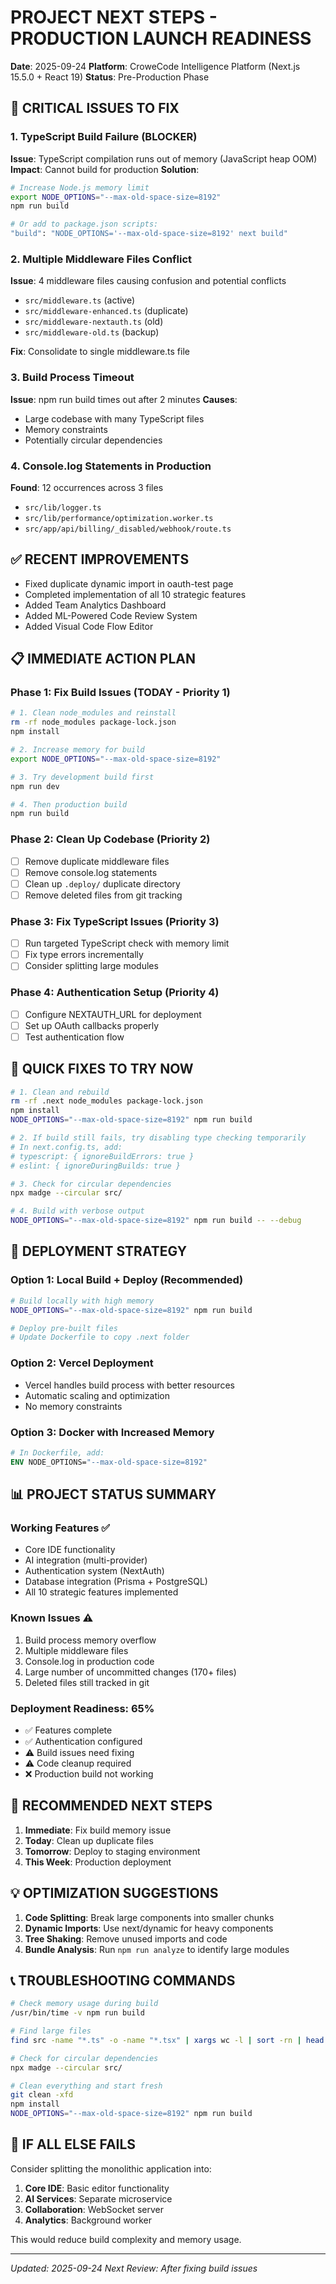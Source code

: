 # PROJECT NEXT STEPS - PRODUCTION LAUNCH READINESS

**Date**: 2025-09-24
**Platform**: CroweCode Intelligence Platform (Next.js 15.5.0 + React 19)
**Status**: Pre-Production Phase

## 🔴 CRITICAL ISSUES TO FIX

### 1. TypeScript Build Failure (BLOCKER)
**Issue**: TypeScript compilation runs out of memory (JavaScript heap OOM)
**Impact**: Cannot build for production
**Solution**:
```bash
# Increase Node.js memory limit
export NODE_OPTIONS="--max-old-space-size=8192"
npm run build

# Or add to package.json scripts:
"build": "NODE_OPTIONS='--max-old-space-size=8192' next build"
```

### 2. Multiple Middleware Files Conflict
**Issue**: 4 middleware files causing confusion and potential conflicts
- `src/middleware.ts` (active)
- `src/middleware-enhanced.ts` (duplicate)
- `src/middleware-nextauth.ts` (old)
- `src/middleware-old.ts` (backup)

**Fix**: Consolidate to single middleware.ts file

### 3. Build Process Timeout
**Issue**: npm run build times out after 2 minutes
**Causes**:
- Large codebase with many TypeScript files
- Memory constraints
- Potentially circular dependencies

### 4. Console.log Statements in Production
**Found**: 12 occurrences across 3 files
- `src/lib/logger.ts`
- `src/lib/performance/optimization.worker.ts`
- `src/app/api/billing/_disabled/webhook/route.ts`

## ✅ RECENT IMPROVEMENTS
- Fixed duplicate dynamic import in oauth-test page
- Completed implementation of all 10 strategic features
- Added Team Analytics Dashboard
- Added ML-Powered Code Review System
- Added Visual Code Flow Editor

## 📋 IMMEDIATE ACTION PLAN

### Phase 1: Fix Build Issues (TODAY - Priority 1)
```bash
# 1. Clean node_modules and reinstall
rm -rf node_modules package-lock.json
npm install

# 2. Increase memory for build
export NODE_OPTIONS="--max-old-space-size=8192"

# 3. Try development build first
npm run dev

# 4. Then production build
npm run build
```

### Phase 2: Clean Up Codebase (Priority 2)
- [ ] Remove duplicate middleware files
- [ ] Remove console.log statements
- [ ] Clean up `.deploy/` duplicate directory
- [ ] Remove deleted files from git tracking

### Phase 3: Fix TypeScript Issues (Priority 3)
- [ ] Run targeted TypeScript check with memory limit
- [ ] Fix type errors incrementally
- [ ] Consider splitting large modules

### Phase 4: Authentication Setup (Priority 4)
- [ ] Configure NEXTAUTH_URL for deployment
- [ ] Set up OAuth callbacks properly
- [ ] Test authentication flow

## 🚀 QUICK FIXES TO TRY NOW

```bash
# 1. Clean and rebuild
rm -rf .next node_modules package-lock.json
npm install
NODE_OPTIONS="--max-old-space-size=8192" npm run build

# 2. If build still fails, try disabling type checking temporarily
# In next.config.ts, add:
# typescript: { ignoreBuildErrors: true }
# eslint: { ignoreDuringBuilds: true }

# 3. Check for circular dependencies
npx madge --circular src/

# 4. Build with verbose output
NODE_OPTIONS="--max-old-space-size=8192" npm run build -- --debug
```

## 🎯 DEPLOYMENT STRATEGY

### Option 1: Local Build + Deploy (Recommended)
```bash
# Build locally with high memory
NODE_OPTIONS="--max-old-space-size=8192" npm run build

# Deploy pre-built files
# Update Dockerfile to copy .next folder
```

### Option 2: Vercel Deployment
- Vercel handles build process with better resources
- Automatic scaling and optimization
- No memory constraints

### Option 3: Docker with Increased Memory
```dockerfile
# In Dockerfile, add:
ENV NODE_OPTIONS="--max-old-space-size=8192"
```

## 📊 PROJECT STATUS SUMMARY

### Working Features ✅
- Core IDE functionality
- AI integration (multi-provider)
- Authentication system (NextAuth)
- Database integration (Prisma + PostgreSQL)
- All 10 strategic features implemented

### Known Issues ⚠️
1. Build process memory overflow
2. Multiple middleware files
3. Console.log in production code
4. Large number of uncommitted changes (170+ files)
5. Deleted files still tracked in git

### Deployment Readiness: 65%
- ✅ Features complete
- ✅ Authentication configured
- ⚠️ Build issues need fixing
- ⚠️ Code cleanup required
- ❌ Production build not working

## 🔧 RECOMMENDED NEXT STEPS

1. **Immediate**: Fix build memory issue
2. **Today**: Clean up duplicate files
3. **Tomorrow**: Deploy to staging environment
4. **This Week**: Production deployment

## 💡 OPTIMIZATION SUGGESTIONS

1. **Code Splitting**: Break large components into smaller chunks
2. **Dynamic Imports**: Use next/dynamic for heavy components
3. **Tree Shaking**: Remove unused imports and code
4. **Bundle Analysis**: Run `npm run analyze` to identify large modules

## 📞 TROUBLESHOOTING COMMANDS

```bash
# Check memory usage during build
/usr/bin/time -v npm run build

# Find large files
find src -name "*.ts" -o -name "*.tsx" | xargs wc -l | sort -rn | head -20

# Check for circular dependencies
npx madge --circular src/

# Clean everything and start fresh
git clean -xfd
npm install
NODE_OPTIONS="--max-old-space-size=8192" npm run build
```

## 🚨 IF ALL ELSE FAILS

Consider splitting the monolithic application into:
1. **Core IDE**: Basic editor functionality
2. **AI Services**: Separate microservice
3. **Collaboration**: WebSocket server
4. **Analytics**: Background worker

This would reduce build complexity and memory usage.

---
*Updated: 2025-09-24*
*Next Review: After fixing build issues*
